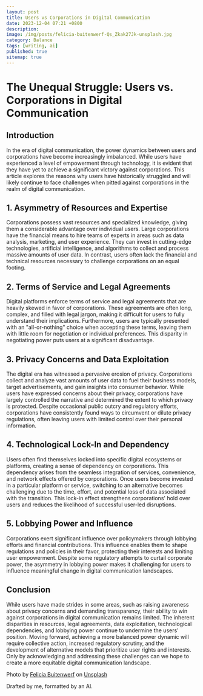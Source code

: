 ```yaml
---
layout: post
title: Users vs Corporations in Digital Communication
date: 2023-12-04 07:21 +0800
description:
image: /img/posts/felicia-buitenwerf-Qs_Zkak27Jk-unsplash.jpg
category: Balance
tags: [writing, ai]
published: true
sitemap: true
---
```


# The Unequal Struggle: Users vs. Corporations in Digital Communication

## Introduction

In the era of digital communication, the power dynamics between users and corporations have become increasingly imbalanced. While users have experienced a level of empowerment through technology, it is evident that they have yet to achieve a significant victory against corporations. This article explores the reasons why users have historically struggled and will likely continue to face challenges when pitted against corporations in the realm of digital communication.

## 1. Asymmetry of Resources and Expertise

Corporations possess vast resources and specialized knowledge, giving them a considerable advantage over individual users. Large corporations have the financial means to hire teams of experts in areas such as data analysis, marketing, and user experience. They can invest in cutting-edge technologies, artificial intelligence, and algorithms to collect and process massive amounts of user data. In contrast, users often lack the financial and technical resources necessary to challenge corporations on an equal footing.

## 2. Terms of Service and Legal Agreements

Digital platforms enforce terms of service and legal agreements that are heavily skewed in favor of corporations. These agreements are often long, complex, and filled with legal jargon, making it difficult for users to fully understand their implications. Furthermore, users are typically presented with an &quot;all-or-nothing&quot; choice when accepting these terms, leaving them with little room for negotiation or individual preferences. This disparity in negotiating power puts users at a significant disadvantage.

## 3. Privacy Concerns and Data Exploitation

The digital era has witnessed a pervasive erosion of privacy. Corporations collect and analyze vast amounts of user data to fuel their business models, target advertisements, and gain insights into consumer behavior. While users have expressed concerns about their privacy, corporations have largely controlled the narrative and determined the extent to which privacy is protected. Despite occasional public outcry and regulatory efforts, corporations have consistently found ways to circumvent or dilute privacy regulations, often leaving users with limited control over their personal information.

## 4. Technological Lock-In and Dependency

Users often find themselves locked into specific digital ecosystems or platforms, creating a sense of dependency on corporations. This dependency arises from the seamless integration of services, convenience, and network effects offered by corporations. Once users become invested in a particular platform or service, switching to an alternative becomes challenging due to the time, effort, and potential loss of data associated with the transition. This lock-in effect strengthens corporations&#39; hold over users and reduces the likelihood of successful user-led disruptions.

## 5. Lobbying Power and Influence

Corporations exert significant influence over policymakers through lobbying efforts and financial contributions. This influence enables them to shape regulations and policies in their favor, protecting their interests and limiting user empowerment. Despite some regulatory attempts to curtail corporate power, the asymmetry in lobbying power makes it challenging for users to influence meaningful change in digital communication landscapes.

## Conclusion

While users have made strides in some areas, such as raising awareness about privacy concerns and demanding transparency, their ability to win against corporations in digital communication remains limited. The inherent disparities in resources, legal agreements, data exploitation, technological dependencies, and lobbying power continue to undermine the users&#39; position. Moving forward, achieving a more balanced power dynamic will require collective action, increased regulatory scrutiny, and the development of alternative models that prioritize user rights and interests. Only by acknowledging and addressing these challenges can we hope to create a more equitable digital communication landscape.

Photo by <a href="https://unsplash.com/@iamfelicia?utm_content=creditCopyText&utm_medium=referral&utm_source=unsplash">Felicia Buitenwerf</a> on <a href="https://unsplash.com/photos/man-wearing-black-t-shirt-close-up-photography-Qs_Zkak27Jk?utm_content=creditCopyText&utm_medium=referral&utm_source=unsplash">Unsplash</a>

Drafted by me, formatted by an AI.
  